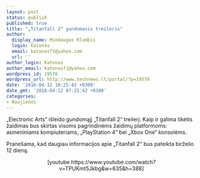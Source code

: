```yaml
---
layout: post
status: publish
published: true
title: "„Titanfall 2“ gundomasis treileris"
author:
  display_name: Mindaugas Klumbis
  login: Katonas
  email: katonasf1@yahoo.com
  url: ''
author_login: Katonas
author_email: katonasf1@yahoo.com
wordpress_id: 19576
wordpress_url: http://www.technews.lt/portal/?p=19576
date: '2016-04-12 10:25:42 +0300'
date_gmt: '2016-04-12 07:25:42 +0300'
categories:
- Naujienos
---
```

<p>„Electronic Arts“ išleido gundomąjį „Titanfall 2“ treilerį. Kaip ir galima tikėtis žaidimas bus skirtas visoms pagrindinėms žaidimų platformoms: asmeniniams kompiuteriams, „PlayStation 4“ bei „Xbox One“ konsolėms.</p>
<p>Pranešama, kad daugiau informacijos apie „Titanfall 2“ bus pateikta birželio 12 dieną.</p>
<p style="text-align: center">[youtube https://www.youtube.com/watch?v=TPUKmt5Jkbg&w=635&h=388]</p>

